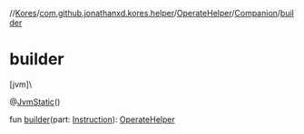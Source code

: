 //[Kores](../../../../index.md)/[com.github.jonathanxd.kores.helper](../../index.md)/[OperateHelper](../index.md)/[Companion](index.md)/[builder](builder.md)

# builder

[jvm]\

@[JvmStatic](https://kotlinlang.org/api/latest/jvm/stdlib/kotlin.jvm/-jvm-static/index.html)()

fun [builder](builder.md)(part: [Instruction](../../../com.github.jonathanxd.kores/-instruction/index.md)): [OperateHelper](../index.md)
